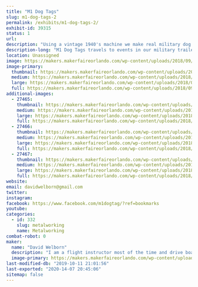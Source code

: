 ```yaml
---
title: "M1 Dog Tags"
slug: m1-dog-tags-2
permalink: /exhibits/m1-dog-tags-2/
exhibit-id: 39315
status: 1
url: 
description: "Using a vintage 1940's machine we make real military dog tags from the WWII through Vietnam time period."
description-long: "M1 Dog Tags travels to events in our military trailer with our 1940's dog tag machine.  We can make REAL vintage dog tags.  Customers can make custom tags with any message they want or recreate a lost or family heirloom dog tag."
location: Unassigned
image: https://makers.makerfaireorlando.com/wp-content/uploads/2018/09/edited_1468106728427-1024x713.jpg
image-primary:
  thumbnail: https://makers.makerfaireorlando.com/wp-content/uploads/2018/09/edited_1468106728427-150x150.jpg
  medium: https://makers.makerfaireorlando.com/wp-content/uploads/2018/09/edited_1468106728427-300x209.jpg
  large: https://makers.makerfaireorlando.com/wp-content/uploads/2018/09/edited_1468106728427-1024x713.jpg
  full: https://makers.makerfaireorlando.com/wp-content/uploads/2018/09/edited_1468106728427.jpg
additional-images:
  - 27465:
    thumbnail: https://makers.makerfaireorlando.com/wp-content/uploads/2018/09/20161015_101148-1-150x150.jpg
    medium: https://makers.makerfaireorlando.com/wp-content/uploads/2018/09/20161015_101148-1-300x169.jpg
    large: https://makers.makerfaireorlando.com/wp-content/uploads/2018/09/20161015_101148-1-1024x576.jpg
    full: https://makers.makerfaireorlando.com/wp-content/uploads/2018/09/20161015_101148-1.jpg
  - 27466:
    thumbnail: https://makers.makerfaireorlando.com/wp-content/uploads/2018/09/IMG_3366-150x150.jpg
    medium: https://makers.makerfaireorlando.com/wp-content/uploads/2018/09/IMG_3366-300x225.jpg
    large: https://makers.makerfaireorlando.com/wp-content/uploads/2018/09/IMG_3366-1024x768.jpg
    full: https://makers.makerfaireorlando.com/wp-content/uploads/2018/09/IMG_3366.jpg
  - 27467:
    thumbnail: https://makers.makerfaireorlando.com/wp-content/uploads/2018/09/20160511_061749-1-150x150.jpg
    medium: https://makers.makerfaireorlando.com/wp-content/uploads/2018/09/20160511_061749-1-169x300.jpg
    large: https://makers.makerfaireorlando.com/wp-content/uploads/2018/09/20160511_061749-1-576x1024.jpg
    full: https://makers.makerfaireorlando.com/wp-content/uploads/2018/09/20160511_061749-1.jpg
website: 
email: davidwelborn@gmail.com
twitter: 
instagram: 
facebook: https://www.facebook.com/m1dogtag/?ref=bookmarks
youtube: 
categories:
  - id: 332
    slug: metalworking
    name: Metalworking
combat-robot: 0
maker:
  name: "David Welborn"
  description: "I am a flight instructor most of the time and drive boats at Disney part time. On weekends we like to bring the military trailer out to fun events and make vintage dog tags with any message the customer wants.  Is great to get out there and meet people and honor our military."
  image-primary: https://makers.makerfaireorlando.com/wp-content/uploads/2018/09/20161015_101148-1024x576.jpg
last-modified-db: "2019-10-11 21:01:56"
last-exported: "2020-14-07 20:45:06"
sitemap: false
---
```

